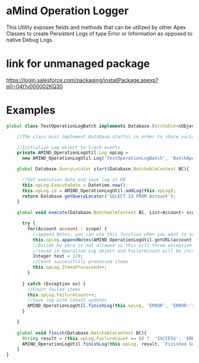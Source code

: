 # aMind Operation Logger
This Utility exposes fields and methods that can be utilized by other Apex Classes to create Persistent Logs of type Error or Information as opposed to native Debug Logs. 

# link for unmanaged package
https://login.salesforce.com/packaging/installPackage.apexp?p0=04t1v000002KQ30

# Examples

```javascript
global class TestOperationLogBatch implements Database.Batchable<sObject>, Database.stateful {

    //The class must implement Database.statful in order to share variable between transactions

    //Initialize Log object to track events
    private AMIND_OperationLogUtil.Log opLog = 
      new AMIND_OperationLogUtil.Log('TestOperationLogBatch', 'BatchApex');

    global Database.QueryLocator start(Database.BatchableContext BC){

      //Set execution date and save log in DB
      this.opLog.ExecuteDate = Datetime.now();
      this.opLog.id = AMIND_OperationLogUtil.addLog(this.opLog);
      return Database.getQueryLocator('SELECT Id FROM Account');
    }
    
    global void execute(Database.BatchableContext BC, List<Account> scope){

      try {
        for(Account account : scope) {
          //append Notes, you can use this function when you want to save event in the log
          this.opLog.appendNotes(AMIND_OperationLogUtil.getURL(account.Id) +' test');
          //Divide by zero is not allowed so this will throw exception which will gonna be
          //saved in Operation Log object and FailureCount will be increased
          Integer test = 1/0;
          //Count successfully processed items
          this.opLog.ItemsProcessed++;
        }
        
      } catch (Exception ex) {
        //Count failed items
        this.opLog.FailureCount++;
        //Save log with latest updates
        AMIND_OperationLogUtil.finishLog(this.opLog, 'ERROR', 'ERROR:'+ex.getMessage());
      }

    }
    
    global void finish(Database.BatchableContext BC){
      String result = (this.opLog.FailureCount == 0) ?  'SUCCESS': 'ERROR';
      AMIND_OperationLogUtil.finishLog(this.opLog, result, 'Finished Successfully');
    }
}
```
